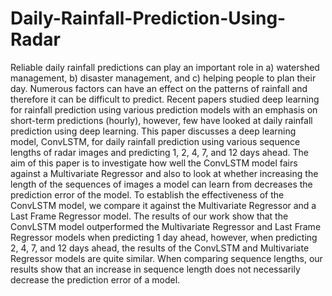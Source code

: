 # Daily-Rainfall-Prediction-Using-Radar
Reliable daily rainfall predictions can play an important role in a) watershed management, b) disaster management, and c) helping people to plan their day. Numerous factors can have an effect on the patterns of rainfall and therefore it can be difficult to predict. Recent papers studied deep learning for rainfall prediction using various prediction models with an emphasis on short-term predictions (hourly), however, few have looked at daily rainfall prediction using deep learning. This paper discusses a deep learning model, ConvLSTM, for daily rainfall prediction using various sequence lengths of radar images and predicting 1, 2, 4, 7, and 12 days ahead. The aim of this paper is to investigate how well the ConvLSTM model fairs against a Multivariate Regressor and also to look at whether increasing the length of the sequences of images a model can learn from decreases the prediction error of the model. To establish the effectiveness of the ConvLSTM model, we compare it against the Multivariate Regressor and a Last Frame Regressor model. The results of our work show that the ConvLSTM model outperformed the Multivariate Regressor and Last Frame Regressor models when predicting 1 day ahead, however, when predicting 2, 4, 7, and 12 days ahead, the results of the ConvLSTM and Multivariate Regressor models are quite similar. When comparing sequence lengths, our results show that an increase in sequence length does not necessarily decrease the prediction error of a model.
